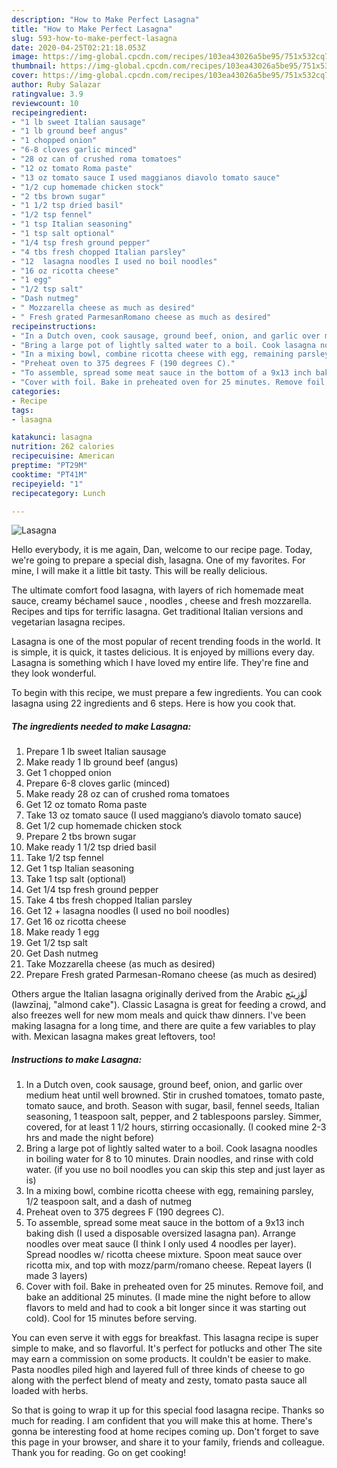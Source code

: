 ```yaml
---
description: "How to Make Perfect Lasagna"
title: "How to Make Perfect Lasagna"
slug: 593-how-to-make-perfect-lasagna
date: 2020-04-25T02:21:18.053Z
image: https://img-global.cpcdn.com/recipes/103ea43026a5be95/751x532cq70/lasagna-recipe-main-photo.jpg
thumbnail: https://img-global.cpcdn.com/recipes/103ea43026a5be95/751x532cq70/lasagna-recipe-main-photo.jpg
cover: https://img-global.cpcdn.com/recipes/103ea43026a5be95/751x532cq70/lasagna-recipe-main-photo.jpg
author: Ruby Salazar
ratingvalue: 3.9
reviewcount: 10
recipeingredient:
- "1 lb sweet Italian sausage"
- "1 lb ground beef angus"
- "1 chopped onion"
- "6-8 cloves garlic minced"
- "28 oz can of crushed roma tomatoes"
- "12 oz tomato Roma paste"
- "13 oz tomato sauce I used maggianos diavolo tomato sauce"
- "1/2 cup homemade chicken stock"
- "2 tbs brown sugar"
- "1 1/2 tsp dried basil"
- "1/2 tsp fennel"
- "1 tsp Italian seasoning"
- "1 tsp salt optional"
- "1/4 tsp fresh ground pepper"
- "4 tbs fresh chopped Italian parsley"
- "12  lasagna noodles I used no boil noodles"
- "16 oz ricotta cheese"
- "1 egg"
- "1/2 tsp salt"
- "Dash nutmeg"
- " Mozzarella cheese as much as desired"
- " Fresh grated ParmesanRomano cheese as much as desired"
recipeinstructions:
- "In a Dutch oven, cook sausage, ground beef, onion, and garlic over medium heat until well browned. Stir in crushed tomatoes, tomato paste, tomato sauce, and broth. Season with sugar, basil, fennel seeds, Italian seasoning, 1 teaspoon salt, pepper, and 2 tablespoons parsley. Simmer, covered, for at least 1 1/2 hours, stirring occasionally. (I cooked mine 2-3 hrs and made the night before)"
- "Bring a large pot of lightly salted water to a boil. Cook lasagna noodles in boiling water for 8 to 10 minutes. Drain noodles, and rinse with cold water. (if you use no boil noodles you can skip this step and just layer as is)"
- "In a mixing bowl, combine ricotta cheese with egg, remaining parsley, 1/2 teaspoon salt, and a dash of nutmeg"
- "Preheat oven to 375 degrees F (190 degrees C)."
- "To assemble, spread some meat sauce in the bottom of a 9x13 inch baking dish (I used a disposable oversized lasagna pan). Arrange noodles over meat sauce (I think I only used 4 noodles per layer). Spread noodles w/ ricotta cheese mixture. Spoon meat sauce over ricotta mix, and top with mozz/parm/romano cheese. Repeat layers (I made 3 layers)"
- "Cover with foil. Bake in preheated oven for 25 minutes. Remove foil, and bake an additional 25 minutes. (I made mine the night before to allow flavors to meld and had to cook a bit longer since it was starting out cold). Cool for 15 minutes before serving."
categories:
- Recipe
tags:
- lasagna

katakunci: lasagna 
nutrition: 262 calories
recipecuisine: American
preptime: "PT29M"
cooktime: "PT41M"
recipeyield: "1"
recipecategory: Lunch

---
```



![Lasagna](https://img-global.cpcdn.com/recipes/103ea43026a5be95/751x532cq70/lasagna-recipe-main-photo.jpg)

Hello everybody, it is me again, Dan, welcome to our recipe page. Today, we're going to prepare a special dish, lasagna. One of my favorites. For mine, I will make it a little bit tasty. This will be really delicious.

The ultimate comfort food lasagna, with layers of rich homemade meat sauce, creamy béchamel sauce , noodles , cheese and fresh mozzarella. Recipes and tips for terrific lasagna. Get traditional Italian versions and vegetarian lasagna recipes.

Lasagna is one of the most popular of recent trending foods in the world. It is simple, it is quick, it tastes delicious. It is enjoyed by millions every day. Lasagna is something which I have loved my entire life. They're fine and they look wonderful.


To begin with this recipe, we must prepare a few ingredients. You can cook lasagna using 22 ingredients and 6 steps. Here is how you cook that.

<!--inarticleads1-->

##### The ingredients needed to make Lasagna:

1. Prepare 1 lb sweet Italian sausage
1. Make ready 1 lb ground beef (angus)
1. Get 1 chopped onion
1. Prepare 6-8 cloves garlic (minced)
1. Make ready 28 oz can of crushed roma tomatoes
1. Get 12 oz tomato Roma paste
1. Take 13 oz tomato sauce (I used maggiano’s diavolo tomato sauce)
1. Get 1/2 cup homemade chicken stock
1. Prepare 2 tbs brown sugar
1. Make ready 1 1/2 tsp dried basil
1. Take 1/2 tsp fennel
1. Get 1 tsp Italian seasoning
1. Take 1 tsp salt (optional)
1. Get 1/4 tsp fresh ground pepper
1. Take 4 tbs fresh chopped Italian parsley
1. Get 12 + lasagna noodles (I used no boil noodles)
1. Get 16 oz ricotta cheese
1. Make ready 1 egg
1. Get 1/2 tsp salt
1. Get Dash nutmeg
1. Take  Mozzarella cheese (as much as desired)
1. Prepare  Fresh grated Parmesan-Romano cheese (as much as desired)


Others argue the Italian lasagna originally derived from the Arabic لَوْزِينَج‎ (lawzīnaj, &#34;almond cake&#34;). Classic Lasagna is great for feeding a crowd, and also freezes well for new mom meals and quick thaw dinners. I&#39;ve been making lasagna for a long time, and there are quite a few variables to play with. Mexican lasagna makes great leftovers, too! 

<!--inarticleads2-->

##### Instructions to make Lasagna:

1. In a Dutch oven, cook sausage, ground beef, onion, and garlic over medium heat until well browned. Stir in crushed tomatoes, tomato paste, tomato sauce, and broth. Season with sugar, basil, fennel seeds, Italian seasoning, 1 teaspoon salt, pepper, and 2 tablespoons parsley. Simmer, covered, for at least 1 1/2 hours, stirring occasionally. (I cooked mine 2-3 hrs and made the night before)
1. Bring a large pot of lightly salted water to a boil. Cook lasagna noodles in boiling water for 8 to 10 minutes. Drain noodles, and rinse with cold water. (if you use no boil noodles you can skip this step and just layer as is)
1. In a mixing bowl, combine ricotta cheese with egg, remaining parsley, 1/2 teaspoon salt, and a dash of nutmeg
1. Preheat oven to 375 degrees F (190 degrees C).
1. To assemble, spread some meat sauce in the bottom of a 9x13 inch baking dish (I used a disposable oversized lasagna pan). Arrange noodles over meat sauce (I think I only used 4 noodles per layer). Spread noodles w/ ricotta cheese mixture. Spoon meat sauce over ricotta mix, and top with mozz/parm/romano cheese. Repeat layers (I made 3 layers)
1. Cover with foil. Bake in preheated oven for 25 minutes. Remove foil, and bake an additional 25 minutes. (I made mine the night before to allow flavors to meld and had to cook a bit longer since it was starting out cold). Cool for 15 minutes before serving.


You can even serve it with eggs for breakfast. This lasagna recipe is super simple to make, and so flavorful. It&#39;s perfect for potlucks and other The site may earn a commission on some products. It couldn&#39;t be easier to make. Pasta noodles piled high and layered full of three kinds of cheese to go along with the perfect blend of meaty and zesty, tomato pasta sauce all loaded with herbs. 

So that is going to wrap it up for this special food lasagna recipe. Thanks so much for reading. I am confident that you will make this at home. There's gonna be interesting food at home recipes coming up. Don't forget to save this page in your browser, and share it to your family, friends and colleague. Thank you for reading. Go on get cooking!
